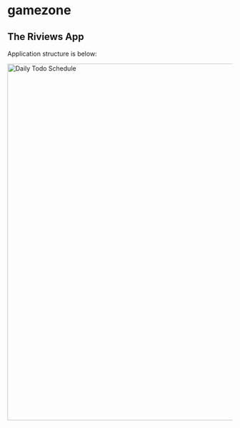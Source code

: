 # gamezone

## The Riviews App

Application structure is below:

<div align='left'>
<img title="Daily Todo Schedule" src="https://res.cloudinary.com/naandalistcloud/image/upload/v1579482983/readme-Github/todo-app-_f8zyhn.png" width='800'>
